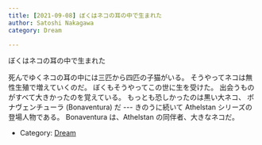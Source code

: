 ```yaml
---
title: [2021-09-08] ぼくはネコの耳の中で生まれた
author: Satoshi Nakagawa
category: Dream

---
```


ぼくはネコの耳の中で生まれた

 死んでゆくネコの耳の中には三匹から四匹の子猫がいる。
そうやってネコは無性生殖で増えていくのだ。
ぼくもそうやってこの世に生を受けた。
出会うものがすべて大きかったのを覚えている。
もっとも恐しかったのは黒い大ネコ、
ボナヴェンチューラ (Bonaventura) だ
--- きのうに続いて Athelstan シリーズの登場人物である。
Bonaventura は、Athelstan の同伴者、大きなネコだ。

- Category: [Dream](https://merapano.github.io/categories.html#Dream)

